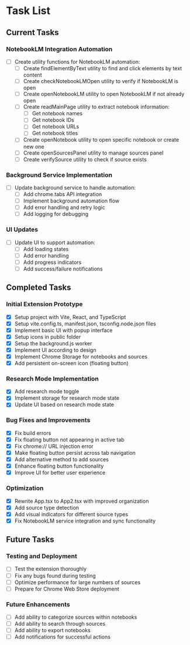 # Task List

## Current Tasks

### NotebookLM Integration Automation
- [ ] Create utility functions for NotebookLM automation:
  - [ ] Create findElementByText utility to find and click elements by text content
  - [ ] Create checkNotebookLMOpen utility to verify if NotebookLM is open
  - [ ] Create openNotebookLM utility to open NotebookLM if not already open
  - [ ] Create readMainPage utility to extract notebook information:
    - [ ] Get notebook names
    - [ ] Get notebook IDs
    - [ ] Get notebook URLs
    - [ ] Get notebook titles
  - [ ] Create openNotebook utility to open specific notebook or create new one
  - [ ] Create openSourcesPanel utility to manage sources panel
  - [ ] Create verifySource utility to check if source exists

### Background Service Implementation
- [ ] Update background service to handle automation:
  - [ ] Add chrome.tabs API integration
  - [ ] Implement background automation flow
  - [ ] Add error handling and retry logic
  - [ ] Add logging for debugging

### UI Updates
- [ ] Update UI to support automation:
  - [ ] Add loading states
  - [ ] Add error handling
  - [ ] Add progress indicators
  - [ ] Add success/failure notifications

## Completed Tasks

### Initial Extension Prototype
- [x] Setup project with Vite, React, and TypeScript
- [x] Setup vite.config.ts, manifest.json, tsconfig.node.json files
- [x] Implement basic UI with popup interface
- [x] Setup icons in public folder
- [x] Setup the background.js worker
- [x] Implement UI according to design
- [x] Implement Chrome Storage for notebooks and sources
- [x] Add persistent on-screen icon (floating button)

### Research Mode Implementation
- [x] Add research mode toggle
- [x] Implement storage for research mode state
- [x] Update UI based on research mode state

### Bug Fixes and Improvements
- [x] Fix build errors
- [x] Fix floating button not appearing in active tab
- [x] Fix chrome:// URL injection error
- [x] Make floating button persist across tab navigation
- [x] Add alternative method to add sources
- [x] Enhance floating button functionality
- [x] Improve UI for better user experience

### Optimization
- [x] Rewrite App.tsx to App2.tsx with improved organization
- [x] Add source type detection
- [x] Add visual indicators for different source types
- [x] Fix NotebookLM service integration and sync functionality

## Future Tasks

### Testing and Deployment
- [ ] Test the extension thoroughly
- [ ] Fix any bugs found during testing
- [ ] Optimize performance for large numbers of sources
- [ ] Prepare for Chrome Web Store deployment

### Future Enhancements
- [ ] Add ability to categorize sources within notebooks
- [ ] Add ability to search through sources
- [ ] Add ability to export notebooks
- [ ] Add notifications for successful actions 